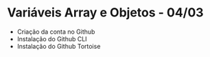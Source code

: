 # Variáveis Array e Objetos - 04/03


- Criação da conta no Github
- Instalação do Github CLI
- Instalação do Github Tortoise
